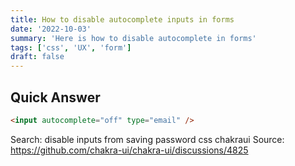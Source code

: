 ```yaml
---
title: How to disable autocomplete inputs in forms
date: '2022-10-03'
summary: 'Here is how to disable autocomplete in forms'
tags: ['css', 'UX', 'form']
draft: false
---
```


## Quick Answer

```html
<input autocomplete="off" type="email" />
```

Search: disable inputs from saving password css chakraui
Source: https://github.com/chakra-ui/chakra-ui/discussions/4825
